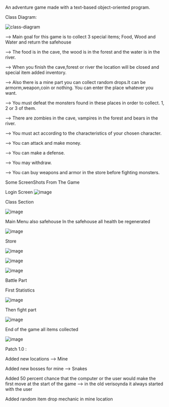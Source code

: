 








An adventure game made with a text-based object-oriented program.



Class Diagram:

![class-diagram](https://github.com/YalcinBoraDincer/AdventureGame/assets/40895613/874c065c-957b-4111-b8dc-d10a2bd6286d)










--> Main goal for this game is to collect 3 special items; Food, Wood and Water and return the safehouse


--> The food is in the cave, the wood is in the forest and the water is in the river.


--> When you finish the cave,forest or river the location will be closed and special item added inventory.


--> Also there is a mine part you can collect random drops.It can be armorm,weapon,coin or nothing. You can enter the place whatever you want.


--> You must defeat the monsters found in these places in order to collect. 1, 2 or 3 of them.


--> There are zombies in the cave, vampires in the forest and bears in the river.


--> You must act according to the characteristics of your chosen character.


--> You can attack and make money.


--> You can make a defense.


--> You may withdraw.


--> You can buy weapons and armor in the store before fighting monsters.





Some ScreenShots From The Game













Login Screen 
![image](https://github.com/YalcinBoraDincer/AdventureGame/assets/40895613/219dd6cf-1231-4d14-bed5-c9e1b159babd)













Class Section




![image](https://github.com/YalcinBoraDincer/AdventureGame/assets/40895613/e353ac93-fae0-4725-b4d6-d8324a639bd7)















Main Menu also safehouse In the safehouse all health be regenerated


![image](https://github.com/YalcinBoraDincer/AdventureGame/assets/40895613/bee90bd4-f2b6-4b3e-8c70-d822b6ae748c)





Store



![image](https://github.com/YalcinBoraDincer/AdventureGame/assets/40895613/7c308d6c-b488-4f68-94c4-259256d7d9f7)





![image](https://github.com/YalcinBoraDincer/AdventureGame/assets/40895613/3d77ae20-bd0c-4dbe-9b65-d028035eedff)






![image](https://github.com/YalcinBoraDincer/AdventureGame/assets/40895613/09689a32-54b2-40e5-a8b6-7dabebdb0496)



Battle Part











First Statistics


![image](https://github.com/YalcinBoraDincer/AdventureGame/assets/40895613/d91d9d96-87a7-4792-9a7c-1a771bec1266)





Then fight part 



![image](https://github.com/YalcinBoraDincer/AdventureGame/assets/40895613/e7c91e88-cad3-40e0-be3d-6d0a3d4554d2)



End of the game all items collected 




![image](https://github.com/YalcinBoraDincer/AdventureGame/assets/40895613/421af00b-a304-4fd2-a8ac-fb8e98001d53)




Patch 1.0 :


Added new locations --> Mine


Added new bosses for mine --> Snakes


Added 50 percent chance that the computer or the user would make the first move at the start of the game --> in the old verisoynda it always started with the user




Added random item drop mechanic in mine location 
















 
